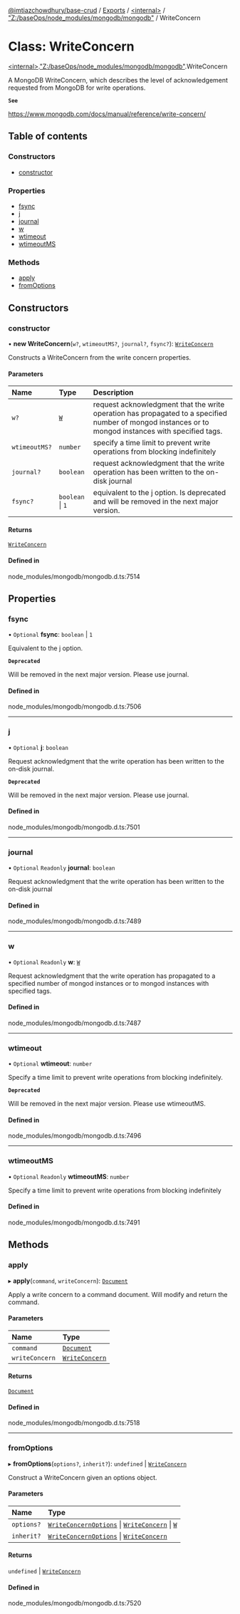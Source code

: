 [@imtiazchowdhury/base-crud](../README.md) / [Exports](../modules.md) / [\<internal\>](../modules/internal_.md) / ["Z:/baseOps/node\_modules/mongodb/mongodb"](../modules/internal_._Z__baseOps_node_modules_mongodb_mongodb_.md) / WriteConcern

# Class: WriteConcern

[\<internal\>](../modules/internal_.md).["Z:/baseOps/node\_modules/mongodb/mongodb"](../modules/internal_._Z__baseOps_node_modules_mongodb_mongodb_.md).WriteConcern

A MongoDB WriteConcern, which describes the level of acknowledgement
requested from MongoDB for write operations.

**`See`**

https://www.mongodb.com/docs/manual/reference/write-concern/

## Table of contents

### Constructors

- [constructor](internal_._Z__baseOps_node_modules_mongodb_mongodb_.WriteConcern.md#constructor)

### Properties

- [fsync](internal_._Z__baseOps_node_modules_mongodb_mongodb_.WriteConcern.md#fsync)
- [j](internal_._Z__baseOps_node_modules_mongodb_mongodb_.WriteConcern.md#j)
- [journal](internal_._Z__baseOps_node_modules_mongodb_mongodb_.WriteConcern.md#journal)
- [w](internal_._Z__baseOps_node_modules_mongodb_mongodb_.WriteConcern.md#w)
- [wtimeout](internal_._Z__baseOps_node_modules_mongodb_mongodb_.WriteConcern.md#wtimeout)
- [wtimeoutMS](internal_._Z__baseOps_node_modules_mongodb_mongodb_.WriteConcern.md#wtimeoutms)

### Methods

- [apply](internal_._Z__baseOps_node_modules_mongodb_mongodb_.WriteConcern.md#apply)
- [fromOptions](internal_._Z__baseOps_node_modules_mongodb_mongodb_.WriteConcern.md#fromoptions)

## Constructors

### constructor

• **new WriteConcern**(`w?`, `wtimeoutMS?`, `journal?`, `fsync?`): [`WriteConcern`](internal_._Z__baseOps_node_modules_mongodb_mongodb_.WriteConcern.md)

Constructs a WriteConcern from the write concern properties.

#### Parameters

| Name | Type | Description |
| :------ | :------ | :------ |
| `w?` | [`W`](../modules/internal_._Z__baseOps_node_modules_mongodb_mongodb_.md#w) | request acknowledgment that the write operation has propagated to a specified number of mongod instances or to mongod instances with specified tags. |
| `wtimeoutMS?` | `number` | specify a time limit to prevent write operations from blocking indefinitely |
| `journal?` | `boolean` | request acknowledgment that the write operation has been written to the on-disk journal |
| `fsync?` | `boolean` \| ``1`` | equivalent to the j option. Is deprecated and will be removed in the next major version. |

#### Returns

[`WriteConcern`](internal_._Z__baseOps_node_modules_mongodb_mongodb_.WriteConcern.md)

#### Defined in

node_modules/mongodb/mongodb.d.ts:7514

## Properties

### fsync

• `Optional` **fsync**: `boolean` \| ``1``

Equivalent to the j option.

**`Deprecated`**

Will be removed in the next major version. Please use journal.

#### Defined in

node_modules/mongodb/mongodb.d.ts:7506

___

### j

• `Optional` **j**: `boolean`

Request acknowledgment that the write operation has been written to the on-disk journal.

**`Deprecated`**

Will be removed in the next major version. Please use journal.

#### Defined in

node_modules/mongodb/mongodb.d.ts:7501

___

### journal

• `Optional` `Readonly` **journal**: `boolean`

Request acknowledgment that the write operation has been written to the on-disk journal

#### Defined in

node_modules/mongodb/mongodb.d.ts:7489

___

### w

• `Optional` `Readonly` **w**: [`W`](../modules/internal_._Z__baseOps_node_modules_mongodb_mongodb_.md#w)

Request acknowledgment that the write operation has propagated to a specified number of mongod instances or to mongod instances with specified tags.

#### Defined in

node_modules/mongodb/mongodb.d.ts:7487

___

### wtimeout

• `Optional` **wtimeout**: `number`

Specify a time limit to prevent write operations from blocking indefinitely.

**`Deprecated`**

Will be removed in the next major version. Please use wtimeoutMS.

#### Defined in

node_modules/mongodb/mongodb.d.ts:7496

___

### wtimeoutMS

• `Optional` `Readonly` **wtimeoutMS**: `number`

Specify a time limit to prevent write operations from blocking indefinitely

#### Defined in

node_modules/mongodb/mongodb.d.ts:7491

## Methods

### apply

▸ **apply**(`command`, `writeConcern`): [`Document`](../interfaces/internal_.Document-1.md)

Apply a write concern to a command document. Will modify and return the command.

#### Parameters

| Name | Type |
| :------ | :------ |
| `command` | [`Document`](../interfaces/internal_.Document-1.md) |
| `writeConcern` | [`WriteConcern`](internal_._Z__baseOps_node_modules_mongodb_mongodb_.WriteConcern.md) |

#### Returns

[`Document`](../interfaces/internal_.Document-1.md)

#### Defined in

node_modules/mongodb/mongodb.d.ts:7518

___

### fromOptions

▸ **fromOptions**(`options?`, `inherit?`): `undefined` \| [`WriteConcern`](internal_._Z__baseOps_node_modules_mongodb_mongodb_.WriteConcern.md)

Construct a WriteConcern given an options object.

#### Parameters

| Name | Type |
| :------ | :------ |
| `options?` | [`WriteConcernOptions`](../interfaces/internal_._Z__baseOps_node_modules_mongodb_mongodb_.WriteConcernOptions.md) \| [`WriteConcern`](internal_._Z__baseOps_node_modules_mongodb_mongodb_.WriteConcern.md) \| [`W`](../modules/internal_._Z__baseOps_node_modules_mongodb_mongodb_.md#w) |
| `inherit?` | [`WriteConcernOptions`](../interfaces/internal_._Z__baseOps_node_modules_mongodb_mongodb_.WriteConcernOptions.md) \| [`WriteConcern`](internal_._Z__baseOps_node_modules_mongodb_mongodb_.WriteConcern.md) |

#### Returns

`undefined` \| [`WriteConcern`](internal_._Z__baseOps_node_modules_mongodb_mongodb_.WriteConcern.md)

#### Defined in

node_modules/mongodb/mongodb.d.ts:7520
